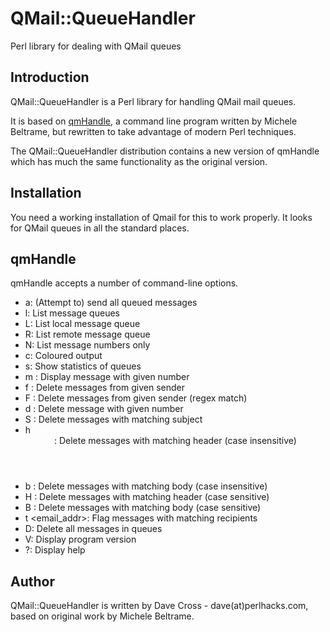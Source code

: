 # QMail::QueueHandler

Perl library for dealing with QMail queues

## Introduction

QMail::QueueHandler is a Perl library for handling QMail mail queues.

It is based on [qmHandle](http://qmhandle.sourceforge.net/), a command line program written
by Michele Beltrame, but rewritten to take advantage of modern Perl techniques.

The QMail::QueueHandler distribution contains a new version of qmHandle which has much
the same functionality as the original version.

## Installation

You need a working installation of Qmail for this to work properly. It
looks for QMail queues in all the standard places.

## qmHandle

qmHandle accepts a number of command-line options.

* a: (Attempt to) send all queued messages
* l: List message queues
* L: List local message queue
* R: List remote message queue
* N: List message numbers only
* c: Coloured output
* s: Show statistics of queues
* m <id>: Display message with given number
* f <id>: Delete messages from given sender
* F <id>: Delete messages from given sender (regex match)
* d <id>: Delete message with given number
* S <subj>: Delete messages with matching subject
* h <header>: Delete messages with matching header (case insensitive)
* b <body>: Delete messages with matching body (case insensitive)
* H <body>: Delete messages with matching header (case sensitive)
* B <body>: Delete messages with matching body (case sensitive)
* t <email_addr>: Flag messages with matching recipients
* D: Delete all messages in queues
* V: Display program version
* ?: Display help

## Author

QMail::QueueHandler is written by Dave Cross - dave(at)perlhacks.com, based on
original work by Michele Beltrame.
